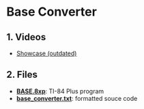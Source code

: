 # Base Converter

## 1. Videos

- [Showcase (outdated)](https://youtu.be/0N5fYfUbJIo)

## 2. Files

- [**BASE.8xp**](BASE.8xp): TI-84 Plus program
- [**base_converter.txt**](base_converter.txt): formatted souce code